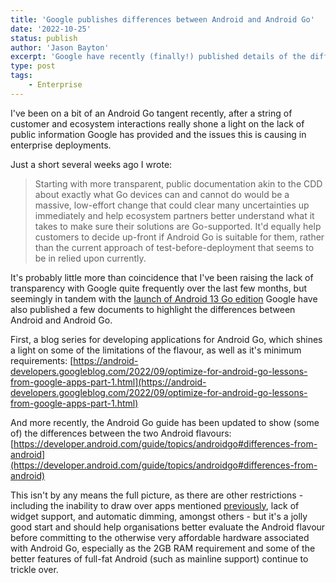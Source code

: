 ```yaml
---
title: 'Google publishes differences between Android and Android Go'
date: '2022-10-25'
status: publish
author: 'Jason Bayton'
excerpt: 'Google have recently (finally!) published details of the differences between Android and Android Go. This transparency will further help organisations determine if Go is suitable for their needs.'
type: post
tags:
    - Enterprise
---
```

I've been on a bit of an Android Go tangent recently, after a string of customer and ecosystem interactions really shone a light on the lack of public information Google has provided and the issues this is causing in enterprise deployments.

Just a short several weeks ago I wrote: 

> Starting with more transparent, public documentation akin to the CDD about exactly what Go devices can and cannot do would be a massive, low-effort change that could clear many uncertainties up immediately and help ecosystem partners better understand what it takes to make sure their solutions are Go-supported. It'd equally help customers to decide up-front if Android Go is suitable for them, rather than the current approach of test-before-deployment that seems to be in relied upon currently.

It's probably little more than coincidence that I've been raising the lack of transparency with Google quite frequently over the last few months, but seemingly in tandem with the [launch of Android 13 Go edition](https://blog.google/products/android/android-13-go-edition/) Google have also published a few documents to highlight the differences between Android and Android Go. 

First, a blog series for developing applications for Android Go, which shines a light on some of the limitations of the flavour, as well as it's minimum requirements: 
[https://android-developers.googleblog.com/2022/09/optimize-for-android-go-lessons-from-google-apps-part-1.html](https://android-developers.googleblog.com/2022/09/optimize-for-android-go-lessons-from-google-apps-part-1.html)

And more recently, the Android Go guide has been updated to show (some of) the differences between the two Android flavours: 
[https://developer.android.com/guide/topics/androidgo#differences-from-android](https://developer.android.com/guide/topics/androidgo#differences-from-android)

This isn't by any means the full picture, as there are other restrictions - including the inability to draw over apps mentioned [previously](/2020/08/android-go-emm/), lack of widget support, and automatic dimming, amongst others  - but it's a jolly good start and should help organisations better evaluate the Android flavour before committing to the otherwise very affordable hardware associated with Android Go, especially as the 2GB RAM requirement and some of the better features of full-fat Android (such as mainline support) continue to trickle over.